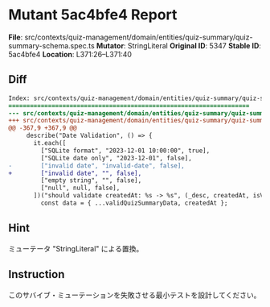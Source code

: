# Mutant 5ac4bfe4 Report

**File**: src/contexts/quiz-management/domain/entities/quiz-summary/quiz-summary-schema.spec.ts
**Mutator**: StringLiteral
**Original ID**: 5347
**Stable ID**: 5ac4bfe4
**Location**: L371:26–L371:40

## Diff

```diff
Index: src/contexts/quiz-management/domain/entities/quiz-summary/quiz-summary-schema.spec.ts
===================================================================
--- src/contexts/quiz-management/domain/entities/quiz-summary/quiz-summary-schema.spec.ts	original
+++ src/contexts/quiz-management/domain/entities/quiz-summary/quiz-summary-schema.spec.ts	mutated #5347
@@ -367,9 +367,9 @@
     describe("Date Validation", () => {
       it.each([
         ["SQLite format", "2023-12-01 10:00:00", true],
         ["SQLite date only", "2023-12-01", false],
-        ["invalid date", "invalid-date", false],
+        ["invalid date", "", false],
         ["empty string", "", false],
         ["null", null, false],
       ])("should validate createdAt: %s -> %s", (_desc, createdAt, isValid) => {
         const data = { ...validQuizSummaryData, createdAt };
```

## Hint

ミューテータ "StringLiteral" による置換。

## Instruction

このサバイブ・ミューテーションを失敗させる最小テストを設計してください。
